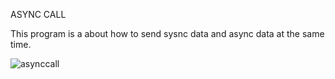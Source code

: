ASYNC CALL

This program is a about how to send sysnc data and async data at the same time.


![asynccall](https://user-images.githubusercontent.com/54776247/202891387-1398a1c6-be18-49e2-8e23-11e13369abe9.JPG)
